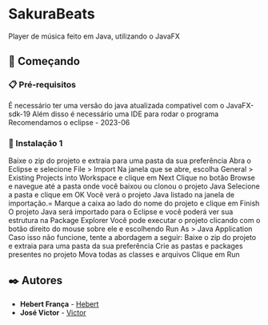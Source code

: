 # SakuraBeats
Player de música feito em Java, utilizando o JavaFX
## 🚀 Começando
### 📋 Pré-requisitos
É necessário ter uma versão do java atualizada compativel com o JavaFX-sdk-19
Além disso é necessário uma IDE para rodar o programa
Recomendamos o eclipse - 2023-06
### 🔧 Instalação 1
Baixe o zip do projeto e extraia para uma pasta da sua preferência
Abra o Eclipse e selecione File > Import
Na janela que se abre, escolha General > Existing Projects into Workspace e clique em Next
Clique no botão Browse e navegue até a pasta onde você baixou ou clonou o projeto Java
Selecione a pasta e clique em OK
Você verá o projeto Java listado na janela de importação.=
Marque a caixa ao lado do nome do projeto e clique em Finish
O projeto Java será importado para o Eclipse e você poderá ver sua estrutura na Package Explorer 
Você pode executar o projeto clicando com o botão direito do mouse sobre ele e escolhendo Run As > Java Application
Caso isso não funcione, tente a abordagem a seguir:
Baixe o zip do projeto e extraia para uma pasta da sua preferência
Crie as pastas e packages presentes no projeto
Mova todas as classes e arquivos
Clique em Run
## ✒️ Autores
* **Hebert França** - [Hebert](https://github.com/devHebertfst)
* **José Victor** - [Victor](https://github.com/josevictorn)

